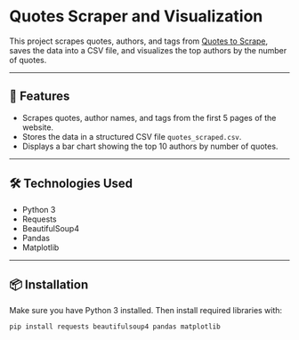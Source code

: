 # Quotes Scraper and Visualization

This project scrapes quotes, authors, and tags from [Quotes to Scrape](http://quotes.toscrape.com), saves the data into a CSV file, and visualizes the top authors by the number of quotes.

---

## 🚀 Features

- Scrapes quotes, author names, and tags from the first 5 pages of the website.
- Stores the data in a structured CSV file `quotes_scraped.csv`.
- Displays a bar chart showing the top 10 authors by number of quotes.

---

## 🛠️ Technologies Used

- Python 3
- Requests
- BeautifulSoup4
- Pandas
- Matplotlib

---

## 📦 Installation

Make sure you have Python 3 installed. Then install required libraries with:

```bash
pip install requests beautifulsoup4 pandas matplotlib
